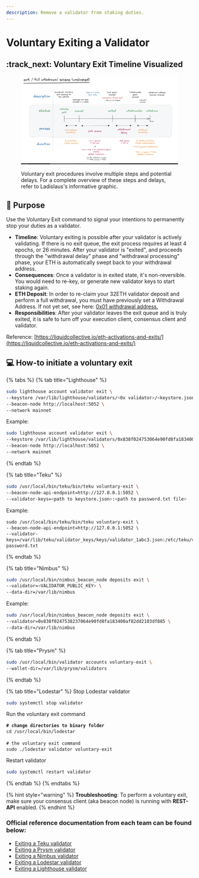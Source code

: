 ```yaml
---
description: Remove a validator from staking duties.
---
```


# Voluntary Exiting a Validator

## :track_next: Voluntary Exit Timeline Visualized

<figure><img src="./../../../ethereum-staking-guide/.gitbook/assets/exit-timeline.png" alt=""><figcaption><p>Voluntary exit procedures involve multiple steps and potential delays. For a complete overview of these steps and delays, refer to Ladislaus's informative graphic.</p></figcaption></figure>

## :clap: Purpose

Use the Voluntary Exit command to signal your intentions to permanently stop your duties as a validator.

- **Timeline**: Voluntary exiting is possible after your validator is actively validating. If there is no exit queue, the exit process requires at least 4 epochs, or 26 minutes. After your validator is "exited", and proceeds through the "withdrawal delay" phase and "withdrawal processing" phase, your ETH is automatically swept back to your withdrawal address.
- **Consequences**: Once a validator is in exited state, it's non-reversible. You would need to re-key, or generate new validator keys to start staking again.
- **ETH Deposit**: In order to re-claim your 32ETH validator deposit and perform a full withdrawal, you must have previously set a Withdrawal Address. If not yet set, see here: [0x01 withdrawal address.](../../../ethereum-staking-guide/update-withdrawal-keys-for-ethereum-validator-bls-to-execution-change-or-0x00-to-0x01-with-ethdo.md)
- **Responsibilities**: After your validator leaves the exit queue and is truly exited, it is safe to turn off your execution client, consensus client and validator.

Reference: [https://liquidcollective.io/eth-activations-and-exits/](https://liquidcollective.io/eth-activations-and-exits/)

## :computer: How-to initiate a voluntary exit

{% tabs %}
{% tab title="Lighthouse" %}

```bash
sudo lighthouse account validator exit \
--keystore /var/lib/lighthouse/validators/<0x validator>/<keystore.json file> \
--beacon-node http://localhost:5052 \
--network mainnet
```

Example:

```bash
sudo lighthouse account validator exit \
--keystore /var/lib/lighthouse/validators/0x838f024753064e90fd8fa183400af82dd2103df885/keystore-m_12311_12-112312.json \
--beacon-node http://localhost:5052 \
--network mainnet
```

{% endtab %}

{% tab title="Teku" %}

```bash
sudo /usr/local/bin/teku/bin/teku voluntary-exit \
--beacon-node-api-endpoint=http://127.0.0.1:5052 \
--validator-keys=<path to keystore.json>:<path to password.txt file>
```

Example:

```
sudo /usr/local/bin/teku/bin/teku voluntary-exit \
--beacon-node-api-endpoint=http://127.0.0.1:5052 \
--validator-keys=/var/lib/teku/validator_keys/keys/validator_1abc3.json:/etc/teku/validators-password.txt
```

{% endtab %}

{% tab title="Nimbus" %}

```bash
sudo /usr/local/bin/nimbus_beacon_node deposits exit \
--validator=<VALIDATOR_PUBLIC_KEY> \
--data-dir=/var/lib/nimbus
```

Example:

```bash
sudo /usr/local/bin/nimbus_beacon_node deposits exit \
--validator=0x838f0247538237064e90fd8fa183400af82dd2103df885 \
--data-dir=/var/lib/nimbus
```

{% endtab %}

{% tab title="Prysm" %}

```bash
sudo /usr/local/bin/validator accounts voluntary-exit \
--wallet-dir=/var/lib/prysm/validators
```

{% endtab %}

{% tab title="Lodestar" %}
Stop Lodestar validator

```bash
sudo systemctl stop validator
```

Run the voluntary exit command

<pre class="language-bash"><code class="lang-bash"><strong># change directories to binary folder
</strong>cd /usr/local/bin/lodestar

# the voluntary exit command
sudo ./lodestar validator voluntary-exit
</code></pre>

Restart validator

```bash
sudo systemctl restart validator
```

{% endtab %}
{% endtabs %}

{% hint style="warning" %}
**Troubleshooting**: To perform a voluntary exit, make sure your consensus client (aka beacon node) is running with **REST-API** enabled.
{% endhint %}

### Official reference documentation from each team can be found below:

- [Exiting a Teku validator](https://docs.teku.consensys.net/how-to/voluntarily-exit)
- [Exiting a Prysm validator](https://docs.prylabs.network/docs/wallet/exiting-a-validator)
- [Exiting a Nimbus validator](https://nimbus.guide/voluntary-exit.html)
- [Exiting a Lodestar validator](https://chainsafe.github.io/lodestar/run/validator-management/validator-cli#validator-voluntary-exit)
- [Exiting a Lighthouse validator](https://lighthouse-book.sigmaprime.io/voluntary-exit.html)
